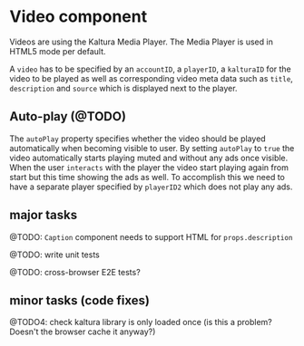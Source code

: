 # Video component

Videos are using the Kaltura Media Player. The Media Player is used in HTML5 mode per default.

A `video` has to be specified by an `accountID`, a `playerID`, a `kalturaID` for the video to be played as well as corresponding video meta data such as `title`, `description` and `source` which is displayed next to the player.

## Auto-play (@TODO)

The `autoPlay` property specifies whether the video should be played automatically when becoming visible to user. By setting `autoPlay` to `true` the video automatically starts playing muted and without any ads once visible. When the user `interacts` with the player the video start playing again from start but this time showing the ads as well. To accomplish this we need to have a separate player specified by `playerID2` which does not play any ads.

## major tasks

@TODO: `Caption` component needs to support HTML for `props.description`

@TODO: write unit tests

@TODO: cross-browser E2E tests?

## minor tasks (code fixes)

@TODO4: check kaltura library is only loaded once (is this a problem? Doesn't the browser cache it anyway?)

